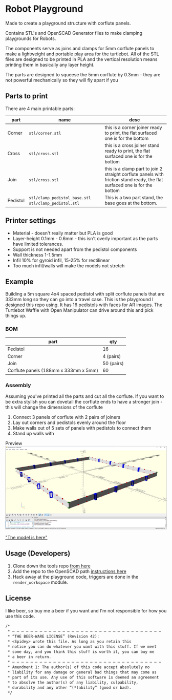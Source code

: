 # Robot Playground

Made to create a playground structure with corflute panels.

Contains STL's and OpenSCAD Generator files to make clamping playgrounds for Robots.

The components serve as joins and clamps for 5mm corflute panels to make a lightweight and portable play area for the turtlebot. All of the STL files are designed to be printed in PLA and the vertical resolution means printing them in basically any layer height.

The parts are designed to squeese the 5mm corflute by 0.3mm - they are not powerful mechanically so they will fly apart if you 

## Parts to print

There are 4 main printable parts:

| part | name | desc |
|-|-|-|
| Corner | `stl/corner.stl` | this is a corner joiner ready to print, the flat surfaced one is for the bottom |
| Cross  | `stl/cross.stl` | this is a cross joiner stand ready to print, the flat surfaced one is for the bottom |
| Join | `stl/cross.stl` | this is a clamp part to join 2 straight corflute panels with friction stand ready, the flat surfaced one is for the bottom |
| Pedistol | `stl/clamp_pedistol_base.stl` `stl/clamp_pedistol.stl` | This is a two part stand, the base goes at the bottom.

## Printer settings

* Material - doesn't really matter but PLA is good
* Layer-height 0.1mm - 0.6mm - this isn't overly important as the parts have limited tolerances.
* Support is not needed apart from the pedistol components
* Wall thickness 1-1.5mm
* Infil 10% for gyroid infil, 15-25% for rectilinear 
* Too much infil/walls will make the models not stretch

## Example 

Building a 5m square 4x4 spaced pedistol with split corflute panels that are 333mm long so they can go into a travel case. This is the playground I designed this repo using. It has 16 pedistols with faces for AR images. The Turtlebot Waffle with Open Manipulator can drive around this and pick things up.

### BOM

| part | qty |
|-|-|
| Pedistol | 16 |
| Corner | 4 (pairs) |
| Join | 50 (pairs) |
| Corflute panels (188mm x 333mm x 5mm) |  60 |

### Assembly

Assuming you've printed all the parts and cut all the corflute. If you want to be extra stylish you can dovetail the corflute ends to have a stronger join - this will change the dimensions of the corflute

1. Connect 3 panels of corflute with 2 pairs of joiners
2. Lay out corners and pedistols evenly around the floor
3. Make walls out of 5 sets of panels with pedistols to connect them
4. Stand up walls with 

Preview
![playground4x4.png](images/playground4x4.png)

["The model is here"](https://github.com/mrkoz/robot-playground/blob/main/stl/playground-4x4.stl)

## Usage (Developers)

1. Clone down the tools repo [from here](https://github.com/mrkoz/openscad-parts)
2. Add the repo to the OpenSCAD path [instructions here](https://en.wikibooks.org/wiki/OpenSCAD_User_Manual/Libraries#Setting_OPENSCADPATH)
3. Hack away at the playground code, triggers are done in the `render_workspace` module.

## License

I like beer, so buy me a beer if you want and I'm not responsible for how you use this code.

```
/* 
 * — — — — — — — — — — — — — — — — — — — — — — — — — — — — — — — — — 
 * “THE BEER-WARE LICENSE” (Revision 42):
 * <Spidey> wrote this file. As long as you retain this  
 * notice you can do whatever you want with this stuff. If we meet
 * some day, and you think this stuff is worth it, you can buy me
 * a beer in return.
 * — — — — — — — — — — — — — — — — — — — — — — — — — — — — — — — — — 
 * Amendment 1: The author(s) of this code accept absolutely no 
 * liability for any damage or general bad things that may come as 
 * part of its use. Any use of this software is deemed an agreement 
 * to absolve the author(s) of any liability, culpability, 
 * durability and any other “(*)ability” (good or bad).
 */
 ```